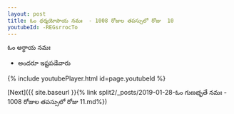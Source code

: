 ```yaml
---
layout: post
title: ఓం ధర్మయోపాయ నమః  - 1008 రోజుల తపస్సులో రోజు  10
youtubeId: -REGsrrocTo
---
```

 
 
 ఓం అర్థాయ నమః  
 
 -  అందరూ ఇష్టపడేవారు 
 
  
 
  
 
 
 
 
 
 


{% include youtubePlayer.html id=page.youtubeId %}
 
[Next]({{ site.baseurl }}{% link  split2/_posts/2019-01-28-ఓం గుణభృతే నమః  - 1008 రోజుల తపస్సులో రోజు  11.md%})
 
